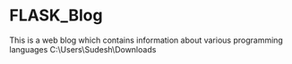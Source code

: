 # FLASK_Blog
This is a web blog which contains information about various programming languages
C:\Users\Sudesh\Downloads
